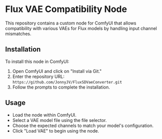 # Flux VAE Compatibility Node

This repository contains a custom node for ComfyUI that allows compatibility with various VAEs for Flux models by handling input channel mismatches. 

## Installation
To install this node in ComfyUI:
1. Open ComfyUI and click on "Install via Git."
2. Enter the repository URL: `https://github.com/JonnyJV/FluxSDVaeConverter.git`
3. Follow the prompts to complete the installation.

## Usage
- Load the node within ComfyUI.
- Select a VAE model file using the file selector.
- Choose the expected channels to match your model's configuration.
- Click "Load VAE" to begin using the node.
